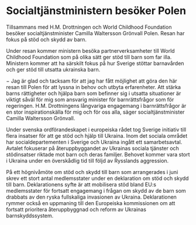 # Socialtjänstministern besöker Polen

Tillsammans med H.M. Drottningen och World Childhood Foundation besöker socialtjänstminister Camilla Waltersson Grönvall Polen. Resan har fokus på stöd och skydd av barn.

Under resan kommer ministern besöka partnerverksamheter till World Childhood Foundation som på olika sätt ger stöd till barn som far illa. Ministern kommer att ha särskilt fokus på hur Sverige stöttar barnavården och ger stöd till utsatta ukrainska barn.

− Jag är glad och tacksam för att jag har fått möjlighet att göra den här resan till Polen för att lyssna in behov och utbyta erfarenheter. Att stärka barns rättigheter och hjälpa barn som befinner sig i utsatta situationer är viktigt såväl för mig som ansvarig minister för barnrättsfrågor som för regeringen. H.M. Drottningens långvariga engagemang i barnrättsfrågor är en stor inspirationskälla för mig och för oss alla, säger socialtjänstminister Camilla Waltersson Grönvall.

Under svenska ordförandeskapet i europeiska rådet tog Sverige initiativ till flera insatser för att ge stöd och hjälp till Ukraina. Inom det sociala området har socialdepartementen i Sverige och Ukraina ingått ett samarbetsavtal. Avtalet fokuserar på återuppbyggandet av Ukrainas sociala tjänster och stödinsatser riktade mot barn och deras familjer. Behovet kommer vara stort i Ukraina under en överskådlig tid till följd av Rysslands aggression.

På ett högnivåmöte om stöd och skydd till barn som arrangerades i juni skrev ett stort antal medlemsstater under en deklaration om stöd och skydd till barn. Deklarationens syfte är att mobilisera stöd bland EU:s medlemsstater för fortsatt engagemang i frågan om skydd av de barn som drabbats av den ryska fullskaliga invasionen av Ukraina. Deklarationen rymmer också en uppmaning till den Europeiska kommissionen om att fortsatt prioritera återuppbyggnad och reform av Ukrainas barnskyddssystem.
